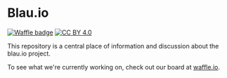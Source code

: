 # Blau.io

[![Waffle badge](https://badge.waffle.io/blau-io/brain.svg?label=In%20Progress&title=In%20Progress)](http://waffle.io/blau-io/brain)
[![CC BY 4.0](https://img.shields.io/badge/license-CC%20BY%204.0-blue.svg?style=plastic)](LICENSE.md)

This repository is a central place of information and discussion about the blau.io project.

To see what we're currently working on, check out our board at [waffle.io](https://waffle.io/blau-io/brain).
